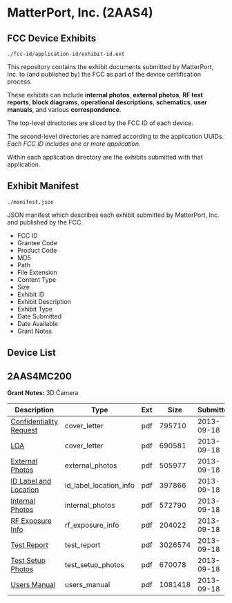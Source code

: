 # MatterPort, Inc. (2AAS4)
## FCC Device Exhibits

```
./fcc-id/application-id/exhibit-id.ext
```

This repository contains the exhibit documents submitted by MatterPort, Inc. to (and published by) the FCC as part of the device certification process.

These exhibits can include **internal photos**, **external photos**, **RF test reports**, **block diagrams**, **operational descriptions**, **schematics**, **user manuals**, and various **correspondence**.

The top-level directories are sliced by the FCC ID of each device.

The second-level directories are named according to the application UUIDs. *Each FCC ID includes one or more application.*

Within each application directory are the exhibits submitted with that application. 

## Exhibit Manifest

```
./manifest.json
```

JSON manifest which describes each exhibit submitted by MatterPort, Inc. and published by the FCC.

- FCC ID
- Grantee Code
- Product Code
- MD5
- Path
- File Extension
- Content Type
- Size
- Exhibit ID
- Exhibit Description
- Exhibit Type
- Date Submitted
- Date Available
- Grant Notes

## Device List
## 2AAS4MC200
**Grant Notes:** 3D Camera

| Description | Type | Ext | Size | Submitted | Available |
| ----------- | ---- | --- | ---- | --------- | --------- |
| [Confidentiality Request](2AAS4MC200/d6c43d1c9d8d057a77d609d86b00886e/2076331.pdf) | cover_letter | pdf | 795710 | 2013-09-18 | 2013-09-19 |
| [LOA](2AAS4MC200/d6c43d1c9d8d057a77d609d86b00886e/2076332.pdf) | cover_letter | pdf | 690581 | 2013-09-18 | 2013-09-19 |
| [External Photos](2AAS4MC200/d6c43d1c9d8d057a77d609d86b00886e/2076333.pdf) | external_photos | pdf | 505977 | 2013-09-18 | 2013-09-19 |
| [ID Label and Location](2AAS4MC200/d6c43d1c9d8d057a77d609d86b00886e/2076334.pdf) | id_label_location_info | pdf | 397866 | 2013-09-18 | 2013-09-19 |
| [Internal Photos](2AAS4MC200/d6c43d1c9d8d057a77d609d86b00886e/2076335.pdf) | internal_photos | pdf | 572790 | 2013-09-18 | 2013-09-19 |
| [RF Exposure Info](2AAS4MC200/d6c43d1c9d8d057a77d609d86b00886e/2076338.pdf) | rf_exposure_info | pdf | 204022 | 2013-09-18 | 2013-09-19 |
| [Test Report](2AAS4MC200/d6c43d1c9d8d057a77d609d86b00886e/2076340.pdf) | test_report | pdf | 3026574 | 2013-09-18 | 2013-09-19 |
| [Test Setup Photos](2AAS4MC200/d6c43d1c9d8d057a77d609d86b00886e/2076341.pdf) | test_setup_photos | pdf | 670078 | 2013-09-18 | 2013-09-19 |
| [Users Manual](2AAS4MC200/d6c43d1c9d8d057a77d609d86b00886e/2076342.pdf) | users_manual | pdf | 1081418 | 2013-09-18 | 2013-09-19 |
